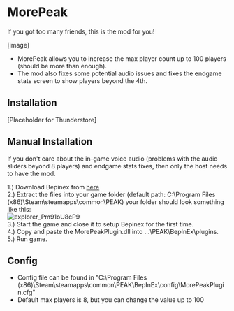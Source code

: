 # MorePeak

If you got too many friends, this is the mod for you! <br>

[image]

- MorePeak allows you to increase the max player count up to 100 players (should be more than enough).
- The mod also fixes some potential audio issues and fixes the endgame stats screen to show players beyond the 4th.

## Installation

[Placeholder for Thunderstore]

## Manual Installation
If you don't care about the in-game voice audio (problems with the audio sliders beyond 8 players) and endgame stats fixes, then only the host needs to have the mod.

1.) Download Bepinex from [here](https://github.com/BepInEx/BepInEx/releases/download/v5.4.23.3/BepInEx_win_x64_5.4.23.3.zip)
 <br>
2.) Extract the files into your game folder (default path: C:\Program Files (x86)\Steam\steamapps\common\PEAK) your folder should look something like this: <br>
![explorer_Pm91oU8cP9](https://github.com/user-attachments/assets/eec42061-32af-4653-89bf-54fb9b15d535) <br>
3.) Start the game and close it to setup Bepinex for the first time.<br>
4.) Copy and paste the MorePeakPlugin.dll into ...\PEAK\BepInEx\plugins.<br>
5.) Run game. <br>

## Config
- Config file can be found in "C:\Program Files (x86)\Steam\steamapps\common\PEAK\BepInEx\config\MorePeakPlugin.cfg"
- Default max players is 8, but you can change the value up to 100
